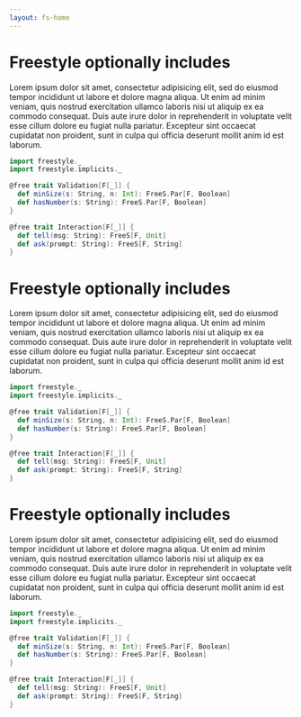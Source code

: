 ```yaml
---
layout: fs-home
---
```


# Freestyle optionally includes
Lorem ipsum dolor sit amet, consectetur adipisicing elit, sed do eiusmod tempor incididunt ut labore et dolore magna aliqua. Ut enim ad minim veniam, quis nostrud exercitation ullamco laboris nisi ut aliquip ex ea commodo consequat. Duis aute irure dolor in reprehenderit in voluptate velit esse cillum dolore eu fugiat nulla pariatur. Excepteur sint occaecat cupidatat non proident, sunt in culpa qui officia deserunt mollit anim id est laborum.

```scala
import freestyle._
import freestyle.implicits._

@free trait Validation[F[_]] {
  def minSize(s: String, n: Int): FreeS.Par[F, Boolean]
  def hasNumber(s: String): FreeS.Par[F, Boolean]
}

@free trait Interaction[F[_]] {
  def tell(msg: String): FreeS[F, Unit]
  def ask(prompt: String): FreeS[F, String]
}
```

# Freestyle optionally includes
Lorem ipsum dolor sit amet, consectetur adipisicing elit, sed do eiusmod tempor incididunt ut labore et dolore magna aliqua. Ut enim ad minim veniam, quis nostrud exercitation ullamco laboris nisi ut aliquip ex ea commodo consequat. Duis aute irure dolor in reprehenderit in voluptate velit esse cillum dolore eu fugiat nulla pariatur. Excepteur sint occaecat cupidatat non proident, sunt in culpa qui officia deserunt mollit anim id est laborum.

```scala
import freestyle._
import freestyle.implicits._

@free trait Validation[F[_]] {
  def minSize(s: String, n: Int): FreeS.Par[F, Boolean]
  def hasNumber(s: String): FreeS.Par[F, Boolean]
}

@free trait Interaction[F[_]] {
  def tell(msg: String): FreeS[F, Unit]
  def ask(prompt: String): FreeS[F, String]
}
```

# Freestyle optionally includes
Lorem ipsum dolor sit amet, consectetur adipisicing elit, sed do eiusmod tempor incididunt ut labore et dolore magna aliqua. Ut enim ad minim veniam, quis nostrud exercitation ullamco laboris nisi ut aliquip ex ea commodo consequat. Duis aute irure dolor in reprehenderit in voluptate velit esse cillum dolore eu fugiat nulla pariatur. Excepteur sint occaecat cupidatat non proident, sunt in culpa qui officia deserunt mollit anim id est laborum.

```scala
import freestyle._
import freestyle.implicits._

@free trait Validation[F[_]] {
  def minSize(s: String, n: Int): FreeS.Par[F, Boolean]
  def hasNumber(s: String): FreeS.Par[F, Boolean]
}

@free trait Interaction[F[_]] {
  def tell(msg: String): FreeS[F, Unit]
  def ask(prompt: String): FreeS[F, String]
}
```
